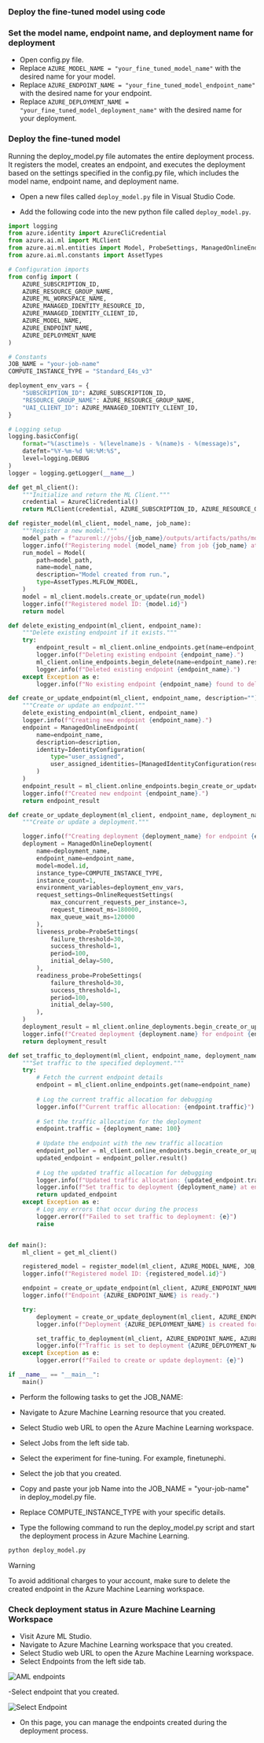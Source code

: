 ### Deploy the fine-tuned model using code

### Set the model name, endpoint name, and deployment name for deployment
 
- Open config.py file.
- Replace `AZURE_MODEL_NAME = "your_fine_tuned_model_name"` with the desired name for your model.
- Replace `AZURE_ENDPOINT_NAME = "your_fine_tuned_model_endpoint_name"` with the desired name for your endpoint.
- Replace `AZURE_DEPLOYMENT_NAME = "your_fine_tuned_model_deployment_name"` with the desired name for your deployment.

### Deploy the fine-tuned model
 

Running the deploy_model.py file automates the entire deployment process. It registers the model, creates an endpoint, and executes the deployment based on the settings specified in the config.py file, which includes the model name, endpoint name, and deployment name.

- Open a new files called `deploy_model.py` file in Visual Studio Code.

- Add the following code into the new python file called `deploy_model.py`.

```Python
import logging
from azure.identity import AzureCliCredential
from azure.ai.ml import MLClient
from azure.ai.ml.entities import Model, ProbeSettings, ManagedOnlineEndpoint, ManagedOnlineDeployment, IdentityConfiguration, ManagedIdentityConfiguration, OnlineRequestSettings
from azure.ai.ml.constants import AssetTypes

# Configuration imports
from config import (
    AZURE_SUBSCRIPTION_ID,
    AZURE_RESOURCE_GROUP_NAME,
    AZURE_ML_WORKSPACE_NAME,
    AZURE_MANAGED_IDENTITY_RESOURCE_ID,
    AZURE_MANAGED_IDENTITY_CLIENT_ID,
    AZURE_MODEL_NAME,
    AZURE_ENDPOINT_NAME,
    AZURE_DEPLOYMENT_NAME
)

# Constants
JOB_NAME = "your-job-name"
COMPUTE_INSTANCE_TYPE = "Standard_E4s_v3"

deployment_env_vars = {
    "SUBSCRIPTION_ID": AZURE_SUBSCRIPTION_ID,
    "RESOURCE_GROUP_NAME": AZURE_RESOURCE_GROUP_NAME,
    "UAI_CLIENT_ID": AZURE_MANAGED_IDENTITY_CLIENT_ID,
}

# Logging setup
logging.basicConfig(
    format="%(asctime)s - %(levelname)s - %(name)s - %(message)s",
    datefmt="%Y-%m-%d %H:%M:%S",
    level=logging.DEBUG
)
logger = logging.getLogger(__name__)

def get_ml_client():
    """Initialize and return the ML Client."""
    credential = AzureCliCredential()
    return MLClient(credential, AZURE_SUBSCRIPTION_ID, AZURE_RESOURCE_GROUP_NAME, AZURE_ML_WORKSPACE_NAME)

def register_model(ml_client, model_name, job_name):
    """Register a new model."""
    model_path = f"azureml://jobs/{job_name}/outputs/artifacts/paths/model_output"
    logger.info(f"Registering model {model_name} from job {job_name} at path {model_path}.")
    run_model = Model(
        path=model_path,
        name=model_name,
        description="Model created from run.",
        type=AssetTypes.MLFLOW_MODEL,
    )
    model = ml_client.models.create_or_update(run_model)
    logger.info(f"Registered model ID: {model.id}")
    return model

def delete_existing_endpoint(ml_client, endpoint_name):
    """Delete existing endpoint if it exists."""
    try:
        endpoint_result = ml_client.online_endpoints.get(name=endpoint_name)
        logger.info(f"Deleting existing endpoint {endpoint_name}.")
        ml_client.online_endpoints.begin_delete(name=endpoint_name).result()
        logger.info(f"Deleted existing endpoint {endpoint_name}.")
    except Exception as e:
        logger.info(f"No existing endpoint {endpoint_name} found to delete: {e}")

def create_or_update_endpoint(ml_client, endpoint_name, description=""):
    """Create or update an endpoint."""
    delete_existing_endpoint(ml_client, endpoint_name)
    logger.info(f"Creating new endpoint {endpoint_name}.")
    endpoint = ManagedOnlineEndpoint(
        name=endpoint_name,
        description=description,
        identity=IdentityConfiguration(
            type="user_assigned",
            user_assigned_identities=[ManagedIdentityConfiguration(resource_id=AZURE_MANAGED_IDENTITY_RESOURCE_ID)]
        )
    )
    endpoint_result = ml_client.online_endpoints.begin_create_or_update(endpoint).result()
    logger.info(f"Created new endpoint {endpoint_name}.")
    return endpoint_result

def create_or_update_deployment(ml_client, endpoint_name, deployment_name, model):
    """Create or update a deployment."""

    logger.info(f"Creating deployment {deployment_name} for endpoint {endpoint_name}.")
    deployment = ManagedOnlineDeployment(
        name=deployment_name,
        endpoint_name=endpoint_name,
        model=model.id,
        instance_type=COMPUTE_INSTANCE_TYPE,
        instance_count=1,
        environment_variables=deployment_env_vars,
        request_settings=OnlineRequestSettings(
            max_concurrent_requests_per_instance=3,
            request_timeout_ms=180000,
            max_queue_wait_ms=120000
        ),
        liveness_probe=ProbeSettings(
            failure_threshold=30,
            success_threshold=1,
            period=100,
            initial_delay=500,
        ),
        readiness_probe=ProbeSettings(
            failure_threshold=30,
            success_threshold=1,
            period=100,
            initial_delay=500,
        ),
    )
    deployment_result = ml_client.online_deployments.begin_create_or_update(deployment).result()
    logger.info(f"Created deployment {deployment.name} for endpoint {endpoint_name}.")
    return deployment_result

def set_traffic_to_deployment(ml_client, endpoint_name, deployment_name):
    """Set traffic to the specified deployment."""
    try:
        # Fetch the current endpoint details
        endpoint = ml_client.online_endpoints.get(name=endpoint_name)
        
        # Log the current traffic allocation for debugging
        logger.info(f"Current traffic allocation: {endpoint.traffic}")
        
        # Set the traffic allocation for the deployment
        endpoint.traffic = {deployment_name: 100}
        
        # Update the endpoint with the new traffic allocation
        endpoint_poller = ml_client.online_endpoints.begin_create_or_update(endpoint)
        updated_endpoint = endpoint_poller.result()
        
        # Log the updated traffic allocation for debugging
        logger.info(f"Updated traffic allocation: {updated_endpoint.traffic}")
        logger.info(f"Set traffic to deployment {deployment_name} at endpoint {endpoint_name}.")
        return updated_endpoint
    except Exception as e:
        # Log any errors that occur during the process
        logger.error(f"Failed to set traffic to deployment: {e}")
        raise


def main():
    ml_client = get_ml_client()

    registered_model = register_model(ml_client, AZURE_MODEL_NAME, JOB_NAME)
    logger.info(f"Registered model ID: {registered_model.id}")

    endpoint = create_or_update_endpoint(ml_client, AZURE_ENDPOINT_NAME, "Endpoint for finetuned Phi-3 model")
    logger.info(f"Endpoint {AZURE_ENDPOINT_NAME} is ready.")

    try:
        deployment = create_or_update_deployment(ml_client, AZURE_ENDPOINT_NAME, AZURE_DEPLOYMENT_NAME, registered_model)
        logger.info(f"Deployment {AZURE_DEPLOYMENT_NAME} is created for endpoint {AZURE_ENDPOINT_NAME}.")

        set_traffic_to_deployment(ml_client, AZURE_ENDPOINT_NAME, AZURE_DEPLOYMENT_NAME)
        logger.info(f"Traffic is set to deployment {AZURE_DEPLOYMENT_NAME} at endpoint {AZURE_ENDPOINT_NAME}.")
    except Exception as e:
        logger.error(f"Failed to create or update deployment: {e}")

if __name__ == "__main__":
    main()
```

- Perform the following tasks to get the JOB_NAME:

- Navigate to Azure Machine Learning resource that you created.
- Select Studio web URL to open the Azure Machine Learning workspace.
- Select Jobs from the left side tab.
- Select the experiment for fine-tuning. For example, finetunephi.
- Select the job that you created.
- Copy and paste your job Name into the JOB_NAME = "your-job-name" in deploy_model.py file.

- Replace COMPUTE_INSTANCE_TYPE with your specific details.
- Type the following command to run the deploy_model.py script and start the deployment process in Azure Machine Learning.

```bash
python deploy_model.py
```

> [!WARNING]
>To avoid additional charges to your account, make sure to delete the created endpoint in the Azure Machine Learning workspace.

 
### Check deployment status in Azure Machine Learning Workspace
 

- Visit Azure ML Studio.
- Navigate to Azure Machine Learning workspace that you created.
- Select Studio web URL to open the Azure Machine Learning workspace.
- Select Endpoints from the left side tab.

![AML endpoints](./images/11-select-endpoints.png)

-Select endpoint that you created.
 
![Select Endpoint](./images/11-select-endpoint-created.png)

- On this page, you can manage the endpoints created during the deployment process.
